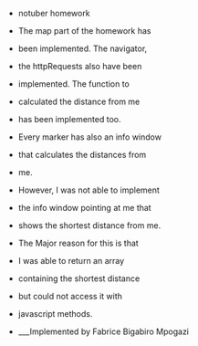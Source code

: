 * notuber homework

* The map part of the homework has
* been implemented. The navigator, 
* the httpRequests also have been 
* implemented. The function to 
* calculated the distance from me
* has been implemented too. 
* Every marker has also an info window
* that calculates the distances from 
* me.
* However, I was not able to implement
* the info window pointing at me that 
* shows the shortest distance from me.
* The Major reason for this is that 
* I was able to return an array 
* containing the shortest distance
* but could not access it with 
* javascript methods.


* ___Implemented by Fabrice Bigabiro Mpogazi